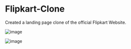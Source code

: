 # Flipkart-Clone
Created a landing page clone of the official Flipkart Website.

![image](https://github.com/Jaya129/Flipkart-Clone/assets/72162683/0ff6fdda-73ec-4828-b650-eb95093c40b6)

![image](https://github.com/Jaya129/Flipkart-Clone/assets/72162683/9d8a4e52-2969-4f68-a112-12f1aecef1b2)


